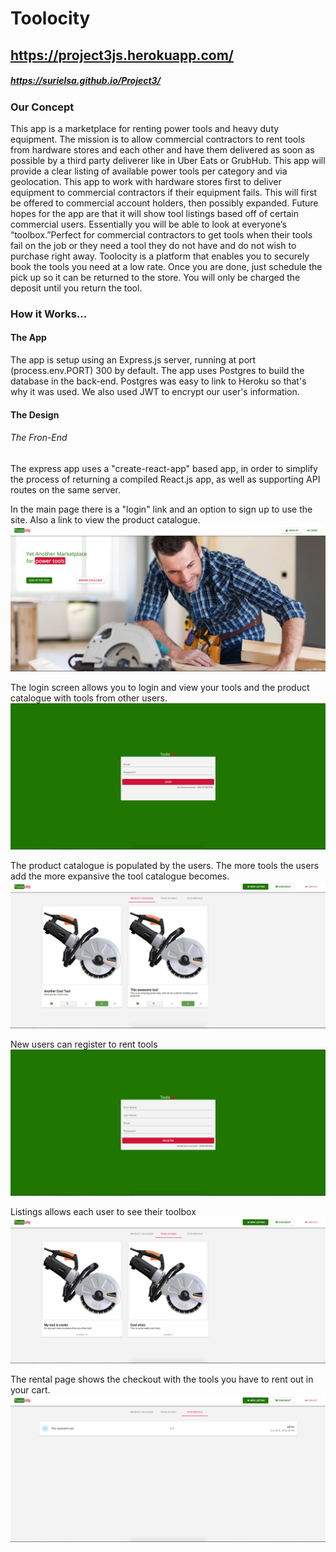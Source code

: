 # Toolocity

## https://project3js.herokuapp.com/


##### https://surielsa.github.io/Project3/

### Our Concept

This app is a marketplace for renting power tools and heavy duty equipment. The mission is to allow commercial contractors to rent tools from hardware stores and each other  and have them delivered as soon as possible by a third party deliverer like in Uber Eats or GrubHub. This app will provide a clear listing of available power tools per category and via  geolocation.  This app to work with hardware stores first to deliver equipment to commercial contractors if their equipment fails. This will first be offered to commercial account holders, then possibly expanded.  Future hopes for the app are that it will show tool listings based off of certain commercial users. Essentially you will be able to look at everyone’s “toolbox.”Perfect for commercial contractors to get tools when their tools fail on the job or they need a tool they do not have and do not wish to purchase right away. Toolocity is a platform that enables you to securely book the tools you need at a low rate. Once you are done, just schedule the pick up so it can be returned to the store. You will only be charged the deposit until you return the tool.


### How it Works...

#### The App

The app is setup using an Express.js server, running at port (process.env.PORT) 300 by default. The app uses Postgres to build the database in the back-end. Postgres was easy to link to Heroku so that's why it was used.  We also used JWT to encrypt our user's information.


#### The Design

###### The Fron-End 

The express app uses a "create-react-app" based app, in order to simplify the process of returning a compiled React.js app, as well as supporting API routes on the same server.


In the main page there is a "login" link and an option to sign up to use the site. Also a link to view the product catalogue. 
![main](toolocity_images/toolocity_mainpage.png)

The login screen allows you to login and view your tools and the product catalogue with tools from other users.
![login](toolocity_images/toolocity_loginpage.png)

The product catalogue is populated by the users. The more tools the users add the more expansive the tool catalogue becomes.
![product catalog](toolocity_images/toolocity_productcatalogpage.png)

New users can register to rent tools
![registration page](toolocity_images/toolocity_registrationpage.png)

Listings allows each user to see their toolbox
![listings](toolocity_images/toolocity_listingspage.png)

The rental page shows the checkout with the tools you have to rent out in your cart. 
![rental](toolocity_images/toolocity_rentalspage.png)



